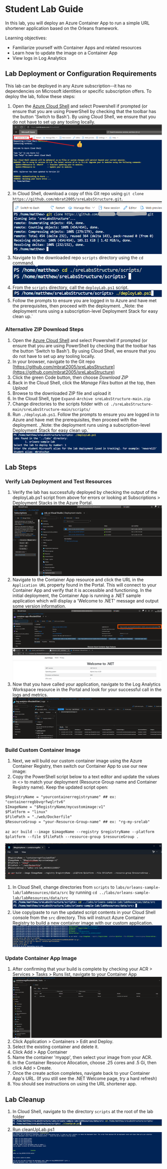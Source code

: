 # Student Lab Guide

In this lab, you will deploy an Azure Container App to run a simple URL shortener application based on the Orleans framework. 

Learning objectives:

* Familiarize yourself with Container Apps and related resources
* Learn how to update the image on a Container App
* View logs in Log Analytics

## Lab Deployment or Configuration Requirements

This lab can be deployed in any Azure subscription--it has no dependencies on Microsoft identities or specific subscription offers. To deploy the lab, follow these steps:

1. Open the [Azure Cloud Shell](https://shell.azure.com) and select Powershell if prompted (or ensure that you are using PowerShell by checking that the toolbar has the button 'Switch to Bash'). By using Cloud Shell, we ensure that you do not have to set up any tooling locally.
![Cloud Shell using PowerShell mode](cloudShellInPwshMode.png)
1. In Cloud Shell, download a copy of this Git repo using `git clone https://github.com/mbrat2005/sreLabsStructure.git`.
![Cloning Git repo](image.png)
1. Navigate to the downloaded repo `scripts` directory using the `cd` command.
![alt text](image-1.png)
1. From the `scripts` directory, call the `deployLab.ps1` script.
![alt text](image-2.png)
1. Follow the prompts to ensure you are logged in to Azure and have met the prerequisites, then proceed with the deployment. _Note: the deployment runs using a subscription-level Deployment Stack for easy clean up.`

### Alternative ZIP Download Steps

1. Open the [Azure Cloud Shell](https://shell.azure.com) and select Powershell if prompted (or ensure that you are using PowerShell by checking that the toolbar has the button 'Switch to Bash'). By using Cloud Shell, we ensure that you do not have to set up any tooling locally.
1. In your browser, navigate to the Git repo [https://github.com/mbrat2005/sreLabsStructure](https://github.com/mbrat2005/sreLabsStructure)
1. Click the green Code button, then choose _Download ZIP_
1. Back in the Cloud Shell, click the _Manage Files_ button at the top, then _Upload_
1. Browse to the downloaded ZIP file and upload it
1. In the Cloud Shell, type `Expand-Archive sreLabsStructure-main.zip`
1. Change directories to the scripts folder with `cd ./sreLabsStructure-main/sreLabsStructure-main/scripts/`
1. Run `./deployLab.ps1`. Follow the prompts to ensure you are logged in to Azure and have met the prerequisites, then proceed with the deployment. _Note: the deployment runs using a subscription-level Deployment Stack for easy clean up.`
![alt text](image-3.png)

## Lab Steps

### Verify Lab Deployment and Test Resources

1. Verify the lab has successfully deployed by checking the output of the deployLab.ps1 script from above for errors or looking at Subscriptions > Deployment Stacks in the Azure Portal.
![Subscription-level Deployment Stacks](subDeploymentStacks.png)
1. Navigate to the Container App resource and click the URL in the `Application URL` property found in the Portal. This will connect to your Container App and verify that it is accessible and functioning. In the initial deployment, the Container App is running a .NET sample application which will display a 'Welcome to .NET' message and output some version information.
![aca url](image-4.png)
![.net welcome](image-5.png)
1. Now that you have called your application, navigate to the Log Analytics Workspace resource in the Portal and look for your successful call in the logs and metrics.
![ala](image-6.png)

### Build Custom Container Image

1. Next, we will build our custom container image using the Azure Container Registry, then switch our Container App to use our new image:
1. Copy the PowerShell script below to a text editor and update the values in <> to match your deployment (Resource Group name and Container Registry name). Keep the updated script open:

```azurepowershell
$RegistryName = "yourcontainerregistryname" ## ex: "containerregbbvqrfwqlrtv6"
$ImageName = "$RegistryName/mycustomimage:v1"
$Platform = "linux"
$FilePath = "./web/Dockerfile"
$ResourceGroup = "your-Resource-Group-name" ## ex: "rg-my-srelab"

az acr build --image $imageName --registry $registryName --platform $platform --file $filePath --resource-group $resourceGroup .
```

![pasted and updated in notepad](image-7.png)
1. In Cloud Shell, change directories from `scripts` to `labs/orleans-sample-lab/labResources/data/src` by running `cd ../labs/orleans-sample-lab/labResources/data/src`
![change dirs](image-8.png)
1. Use copy/paste to run the updated script contents in your Cloud Shell console from the `src` directory. This will instruct Azure Container Registry to build a new container image with our custom application.
![pasted in cloud shell](image-9.png)

### Update Container App Image

1. After confirming that your build is complete by checking your ACR > Services > Tasks > Runs list, navigate to your Container App
![ACR Runs List](image-10.png)
1. Click Application > Containers > Edit and Deploy.
1. Select the existing container and delete it.
1. Click Add > App Container
1. Name the container 'myapp', then select your image from your ACR.
1. In the Container Resource Allocation, choose .25 cores and .5 Gi, then click Add > Create.
1. Once the create action completes, navigate back to your Container App's URL. (If you still see the .NET Welcome page, try a hard refresh)
1. You should see instructions on using the URL shortener app.

## Lab Cleanup

1. In Cloud Shell, navigate to the directory `scripts` at the root of the lab folder
![clean up scripts](image-11.png)
1. Run cleanUpLab.ps1
![run clean up](image-12.png)